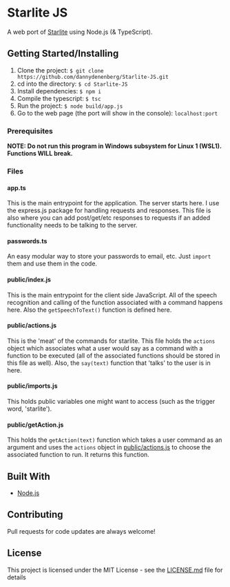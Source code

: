 # Starlite JS

A web port of [Starlite](https://github.com/dannydenenberg/Starlite) using Node.js (& TypeScript).

## Getting Started/Installing

1. Clone the project: `$ git clone https://github.com/dannydenenberg/Starlite-JS.git`
2. cd into the directory: `$ cd Starlite-JS`
3. Install dependencies: `$ npm i`
4. Compile the typescript: `$ tsc`
5. Run the project: `$ node build/app.js`
6. Go to the web page (the port will show in the console): `localhost:port`

### Prerequisites

**NOTE: Do not run this program in Windows subsystem for Linux 1 (WSL1). Functions WILL break.**

### Files

#### app.ts

This is the main entrypoint for the application. The server starts here. I use the express.js package for handling requests and responses. This file is also where you can add post/get/etc responses to requests if an added functionality needs to be talking to the server.

#### passwords.ts

An easy modular way to store your passwords to email, etc. Just `import` them and use them in the code.

#### public/index.js

This is the main entrypoint for the client side JavaScript. All of the speech recognition and calling of the function associated with a command happens here. Also the `getSpeechToText()` function is defined here.

#### public/actions.js

This is the 'meat' of the commands for starlite. This file holds the `actions` object which associates what a user would say as a command with a function to be executed (all of the associated functions should be stored in this file as well). Also, the `say(text)` function that 'talks' to the user is in here.

#### public/imports.js

This holds public variables one might want to access (such as the trigger word, 'starlite').

#### public/getAction.js

This holds the `getAction(text)` function which takes a user command as an argument and uses the `actions` object in [public/actions.js](public/actions.js) to choose the associated function to run. It returns this function.

## Built With

- [Node.js](https://nodejs.org/)

## Contributing

Pull requests for code updates are always welcome!

## License

This project is licensed under the MIT License - see the [LICENSE.md](LICENSE.md) file for details
